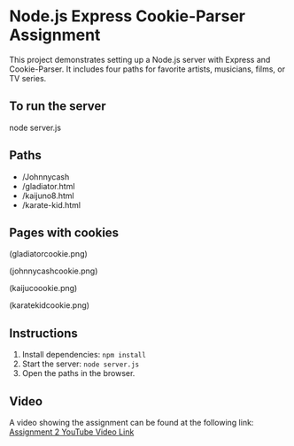 # Node.js Express Cookie-Parser Assignment

This project demonstrates setting up a Node.js server with Express and Cookie-Parser. It includes four paths for favorite artists, musicians, films, or TV series.

## To run the server

node server.js

## Paths
- /Johnnycash
- /gladiator.html
- /kaijuno8.html
- /karate-kid.html

## Pages with cookies

(gladiatorcookie.png)

(johnnycashcookie.png)

(kaijucoookie.png)


(karatekidcookie.png)

## Instructions
1. Install dependencies: `npm install`
2. Start the server: `node server.js`
3. Open the paths in the browser.

## Video
A video showing the assignment can be found at the following link: [Assignment 2 YouTube Video Link](https://youtu.be/GpT5RFLraek)



